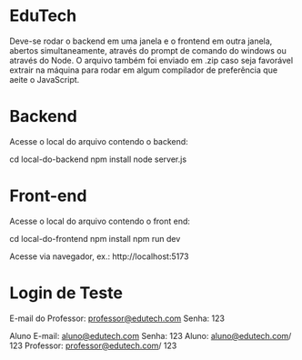 # EduTech

Deve-se rodar o backend em uma janela e o frontend em outra janela, abertos simultaneamente, através do prompt de comando do windows ou através do Node.
O arquivo também foi enviado em .zip caso seja favorável extrair na máquina para rodar em algum compilador de preferência que aeite o JavaScript.

# Backend
Acesse o local do arquivo contendo o backend:

cd local-do-backend 
npm install node server.js

# Front-end
Acesse o local do arquivo contendo o front end:

cd local-do-frontend 
npm install npm run dev

Acesse via navegador, ex.: http://localhost:5173

# Login de Teste
E-mail do Professor: professor@edutech.com Senha: 123

Aluno E-mail: aluno@edutech.com Senha: 123
Aluno: aluno@edutech.com/ 123
Professor: professor@edutech.com/ 123


